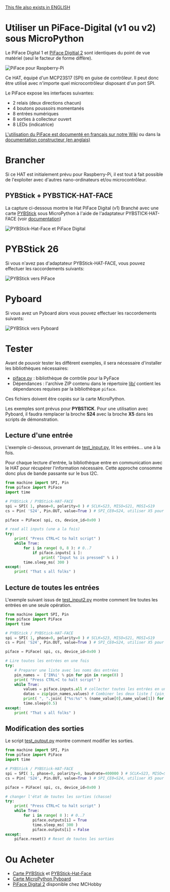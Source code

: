 [This file also exists in ENGLISH](readme_ENG.md)
# Utiliser un PiFace-Digital (v1 ou v2) sous MicroPython

Le PiFace Digital 1 et [PiFace Digitial 2](https://shop.mchobby.be/fr/pi-hats/221-piface-digital-2-pour-raspberry-pi-3232100002210.html) sont identiques du point de vue matériel (seul le facteur de forme diffère).

![PiFace pour Raspberry-Pi](docs/_static/piface.jpg)

Ce HAT, équipé d'un MCP23S17 (SPI) en guise de contrôleur. Il peut donc être utilisé avec n'importe quel microcontrôleur disposant d'un port SPI.

Le PiFace expose les interfaces suivantes:
* 2 relais (deux directions chacun)
* 4 boutons poussoirs momentanés
* 8 entrées numériques
* 8 sorties à collecteur ouvert
* 8 LEDs (indicatrice)

[L'utilisation du PiFace est documenté en français sur notre Wiki](https://wiki.mchobby.be/index.php?title=PiFace2-Manuel) ou dans la [documentation constructeur (en anglais)](http://df.mchobby.be/RASP-PIFACE-DIGITAL2/Operating-Instruction.pdf)

# Brancher

Si ce HAT est initialement prévu pour Raspberry-Pi, il est tout à fait possible de l'exploiter avec d'autres nano-ordinateurs et/ou microcontrôleur.

## PYBStick + PYBSTICK-HAT-FACE
La capture ci-dessous montre le Hat PiFace Digital (v1) Branché avec une carte [PYBStick](https://shop.mchobby.be/fr/micropython/1844-pybstick-standard-26-micropython-et-arduino-3232100018440-garatronic.html) sous MicroPython à l'aide de l'adaptateur PYBSTICK-HAT-FACE (voir [documentation](https://shop.mchobby.be/fr/micropython/1935-interface-pybstick-vers-raspberry-pi-3232100019355.html))

![PYBStick-Hat-Face et PiFace Digital](docs/_static/pybstick-hat-face-to-piface.jpg)

# PYBStick 26
Si vous n'avez pas d'adaptateur PYBStick-HAT-FACE, vous pouvez effectuer les raccordements suivants:

![PYBStick vers PiFace](docs/_static/pybstick-to-piface.jpg)

# Pyboard
Si vous avez un Pyboard alors vous pouvez effectuer les raccordements suivants:

![PYBStick vers Pyboard](docs/_static/pybstick-to-pyboard.jpg)

# Tester

Avant de pouvoir tester les différent exemples, il sera nécessaire d'installer les bibliothèques nécessaires:
* [piface.py](lib/piface.py) : bibliothèque de contrôle pour la PyFace
* Dépendances : l'archive ZIP contenu dans le répertoire [lib/](lib) contient les dépendances requises par la bibliothèque `piface`.

Ces fichiers doivent être copiés sur la carte MicroPython.

Les exemples sont prévus pour __PYBSTICK__. Pour une utilisation avec Pyboard, il faudra remplacer la broche __S24__ avec la broche __X5__ dans les scripts de démonstration.

## Lecture d'une entrée

L'exemple ci-dessous, provenant de [test_input.py](examples/test_input.py), lit les entrées... une à la fois.

Pour chaque lecture d'entrée, la bibliothèque entre en communication avec le HAT pour récupérer l'information nécessaire. Cette approche consomme donc plus de bande passante sur le bus I2C.

``` python
from machine import SPI, Pin
from piface import PiFace
import time

# PYBStick / PYBStick-HAT-FACE
spi = SPI( 1, phase=0, polarity=0 ) # SCLK=S23, MISO=S21, MOSI=S19
cs = Pin( 'S24', Pin.OUT, value=True ) # SPI_CE0=S24, utiliser X5 pour Pyboard

piface = PiFace( spi, cs, device_id=0x00 )

# read all inputs (une a la fois)
try:
	print( "Press CTRL+C to halt script" )
	while True:
		for i in range( 0, 8 ): # 0..7
			if piface.inputs[ i ]:
				print( "Input %s is pressed" % i )
		time.sleep_ms( 300 )
except:
	print( "That s all folks" )
```

## Lecture de toutes les entrées
L'exemple suivant issus de [test_input2.py](examples/test_input2.py) montre comment lire toutes les entrées en une seule opération.

``` python
from machine import SPI, Pin
from piface import PiFace
import time

# PYBStick / PYBStick-HAT-FACE
spi = SPI( 1, phase=0, polarity=0 ) # SCLK=S23, MISO=S21, MOSI=S19
cs = Pin( 'S24', Pin.OUT, value=True ) # SPI_CE0=S24, utiliser X5 pour Pyboard

piface = PiFace( spi, cs, device_id=0x00 )

# Lire toutes les entrées en une fois
try:
	# Preparer une liste avec les noms des entrées
	pin_names =  ['IN%i' % pin for pin in range(8) ]
	print( "Press CTRL+C to halt script" )
	while True:
		values = piface.inputs.all # collecter toutes les entrées en une opération
		datas = zip(pin_names,values) # Combiner les deux liste [ (pin_name0,value0), (pin_name1,value1), ... ]
		print( ", ".join( ["%s:%s" % (name_value[0],name_value[1]) for name_value in datas] ))
		time.sleep(0.5)
except:
	print( "That s all folks" )
```

## Modification des sorties

Le script [test_output.py](examples/test_output.py) montre comment modifier les sorties.

``` python
from machine import SPI, Pin
from piface import PiFace
import time

# PYBStick / PYBStick-HAT-FACE
spi = SPI( 1, phase=0, polarity=0, baudrate=400000 ) # SCLK=S23, MISO=S21, MOSI=S19
cs = Pin( 'S24', Pin.OUT, value=True ) # SPI_CE0=S24, utiliser X5 pour Pyboard

piface = PiFace( spi, cs, device_id=0x00 )

# changer l'état de toutes les sorties (chasse)
try:
	print( "Press CTRL+C to halt script" )
	while True:
		for i in range( 8 ): # 0..7
			piface.outputs[i] = True
			time.sleep_ms( 300 )
			piface.outputs[i] = False
except:
	piface.reset() # Reset de toutes les sorties
```

# Ou Acheter
* [Carte PYBStick](https://shop.mchobby.be/fr/micropython/1844-pybstick-standard-26-micropython-et-arduino-3232100018440-garatronic.html) et [PYBStick-Hat-Face](https://shop.mchobby.be/fr/micropython/1935-interface-pybstick-vers-raspberry-pi-3232100019355.html)
* [Carte MicroPython Pyboard](https://shop.mchobby.be/fr/56-micropython)
* [PiFace Digital 2](https://shop.mchobby.be/fr/pi-hats/221-piface-digital-2-pour-raspberry-pi-3232100002210.html) disponible chez MCHobby
